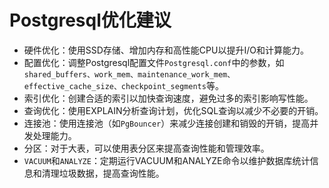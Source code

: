 # Postgresql优化建议

* 硬件优化：使用SSD存储、增加内存和高性能CPU以提升I/O和计算能力。
* 配置优化：调整Postgresql配置文件`Postgresql.conf`中的参数，如`shared_buffers、work_mem、maintenance_work_mem、effective_cache_size、checkpoint_segments`等。
* 索引优化：创建合适的索引以加快查询速度，避免过多的索引影响写性能。
* 查询优化：使用EXPLAIN分析查询计划，优化SQL查询以减少不必要的开销。
* 连接池：使用连接池（如`PgBouncer`）来减少连接创建和销毁的开销，提高并发处理能力。
* 分区：对于大表，可以使用表分区来提高查询性能和管理效率。
* `VACUUM`和`ANALYZE`：定期运行VACUUM和ANALYZE命令以维护数据库统计信息和清理垃圾数据，提高查询性能。